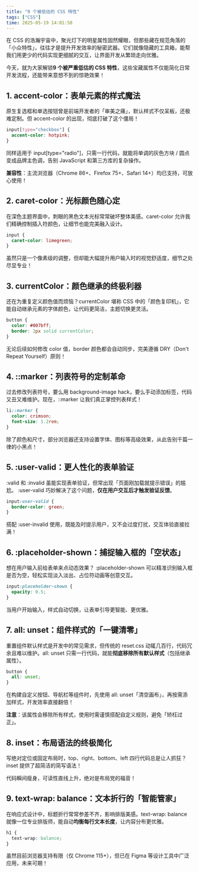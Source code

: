 ```yaml
---
title: "9 个被低估的 CSS 特性"
tags: ["CSS"]
time: 2025-05-19 14:01:58
---
```


在 CSS 的浩瀚宇宙中，聚光灯下的明星属性固然耀眼，但那些藏在规范角落的「小众特性」，往往才是提升开发效率的秘密武器。它们就像隐藏的工具箱，能帮我们用更少的代码实现更细腻的交互，让界面开发从繁琐走向优雅。

今天，就为大家解锁**9 个被严重低估的 CSS 特性**，这些宝藏属性不仅能简化日常开发流程，还能带来意想不到的惊艳效果！

## 1\. accent-color：表单元素的样式魔法

原生复选框和单选按钮曾是前端开发者的「审美之痛」，默认样式不仅呆板，还极难定制。但 accent-color 的出现，彻底打破了这个僵局！

```css
input[type="checkbox"] {
  accent-color: hotpink;
}
```

同样适用于 input\[type="radio"\]，只需一行代码，就能将单调的灰色方块 / 圆点变成品牌主色调，告别 JavaScript 和第三方库的复杂操作。

**兼容性**：主流浏览器（Chrome 86+、Firefox 75+、Safari 14+）均已支持，可放心使用！

## 2\. caret-color：光标颜色随心定

在深色主题界面中，刺眼的黑色文本光标常常破坏整体美感。caret-color 允许我们精确控制插入符颜色，让细节也能完美融入设计。

```css
input {
  caret-color: limegreen;
}
```

虽然只是一个像素级的调整，但却能大幅提升用户输入时的视觉舒适度，细节之处尽显专业！

## 3\. currentColor：颜色继承的终极利器

还在为重复定义颜色值而烦恼？currentColor 堪称 CSS 中的「颜色复印机」，它能自动继承元素的字体颜色，让代码更简洁，主题切换更灵活。

```css
button {
  color: #007bff;
  border: 2px solid currentColor;
}
```

无论后续如何修改 color 值，border 颜色都会自动同步，完美遵循 DRY（Don't Repeat Yourself）原则！

## 4\. ::marker：列表符号的定制革命

过去修改列表符号，要么用 background-image hack，要么手动添加标签，代码又丑又难维护。现在，::marker 让我们真正掌控列表样式！

```css
li::marker {
  color: crimson;
  font-size: 1.2rem;
}
```

除了颜色和尺寸，部分浏览器还支持设置字体、图标等高级效果，从此告别千篇一律的小黑点！

## 5\. :user-valid：更人性化的表单验证

:valid 和 :invalid 虽能实现表单验证，但常出现「页面刚加载就提示错误」的尴尬。 :user-valid 巧妙解决了这个问题，**仅在用户交互后才触发验证反馈**。

```css
input:user-valid {
  border-color: green;
}
```

搭配 :user-invalid 使用，既能及时提示用户，又不会过度打扰，交互体验直接拉满！

## 6\. :placeholder-shown：捕捉输入框的「空状态」

想在用户输入前给表单来点动态效果？ :placeholder-shown 可以精准识别输入框是否为空，轻松实现淡入淡出、占位符动画等创意交互。

```css
input:placeholder-shown {
  opacity: 0.5;
}
```

当用户开始输入，样式自动切换，让表单引导更智能、更优雅。

## 7\. all: unset：组件样式的「一键清零」

重置组件默认样式是开发中的常见需求，但传统的 reset.css 动辄几百行，代码冗余且难以维护。all: unset 只需一行代码，就能**彻底移除所有默认样式**（包括继承属性）。

```css
button {
  all: unset;
}
```

在构建自定义按钮、导航栏等组件时，先使用 all: unset「清空画布」，再按需添加样式，开发效率直接翻倍！

**注意**：该属性会移除所有样式，使用时需谨慎搭配自定义规则，避免「矫枉过正」。

## 8\. inset：布局语法的终极简化

写绝对定位或固定布局时，top、right、bottom、left 四行代码总是让人抓狂？inset 提供了超简洁的简写语法！

代码瞬间瘦身，可读性直线上升，绝对是布局党的福音！

## 9\. text-wrap: balance：文本折行的「智能管家」

在响应式设计中，标题折行常常参差不齐，影响排版美感。text-wrap: balance 就像一位专业排版师，能自动**均衡每行文本长度**，让内容分布更优雅。

```css
h1 {
  text-wrap: balance;
}
```

虽然目前浏览器支持有限（仅 Chrome 115+），但已在 Figma 等设计工具中广泛应用，未来可期！
